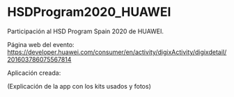 # HSDProgram2020_HUAWEI
Participación al HSD Program Spain 2020 de HUAWEI.

Página web del evento: https://developer.huawei.com/consumer/en/activity/digixActivity/digixdetail/201603786075567814

Aplicación creada:

(Explicación de la app con los kits usados y fotos)
